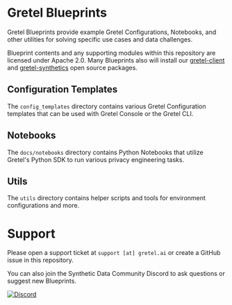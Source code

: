 # Gretel Blueprints

Gretel Blueprints provide example Gretel Configurations, Notebooks, and other utilities for solving specific use cases and data challenges.

Blueprint contents and any supporting modules within this repository are licensed under Apache 2.0.  Many Blueprints also will install our [gretel-client](https://github.com/gretelai/gretel-python-client) and [gretel-synthetics](https://github.com/gretelai/gretel-synthetics) open source packages.

## Configuration Templates

The `config_templates` directory contains various Gretel Configuration templates that can be used with Gretel Console or the Gretel CLI.

## Notebooks

The `docs/notebooks` directory contains Python Notebooks that utilize Gretel's Python SDK to run various privacy engineering tasks.

## Utils

The `utils` directory contains helper scripts and tools for environment configurations and more.

# Support

Please open a support ticket at `support [at] gretel.ai` or create a GitHub issue in this repository.

You can also join the Synthetic Data Community Discord to ask questions or suggest new Blueprints.

[![Discord](https://img.shields.io/discord/1007817822614847500?label=Discord&logo=Discord)](https://gretel.ai/discord)
